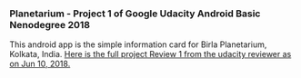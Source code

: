 ### Planetarium - Project 1 of Google Udacity Android Basic Nenodegree 2018
This android app is the simple information card for Birla Planetarium, Kolkata, India.
[Here is the full project Review 1 from the udacity reviewer as on Jun 10, 2018.](https://review.udacity.com/#!/reviews/1271091)
